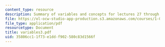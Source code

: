```yaml
---
content_type: resource
description: Summary of variables and concepts for lectures 27 through 37.
file: https://ol-ocw-studio-app-production.s3.amazonaws.com/courses/1-050-engineering-mechanics-i-fall-2007/35806cc11f73e1ddf902580c83d1566f_variables3.pdf
file_type: application/pdf
resourcetype: Document
title: variables3.pdf
uid: 35806cc1-1f73-e1dd-f902-580c83d1566f
---
```

